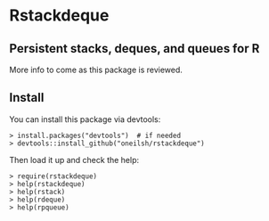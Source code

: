 Rstackdeque
========================================================

Persistent stacks, deques, and queues for R
---------------------------------------------


More info to come as this package is reviewed.

Install
---------

You can install this package via devtools:

```
> install.packages("devtools")  # if needed
> devtools::install_github("oneilsh/rstackdeque")
```

Then load it up and check the help:

```
> require(rstackdeque)
> help(rstackdeque)
> help(rstack)
> help(rdeque)
> help(rpqueue)
```
